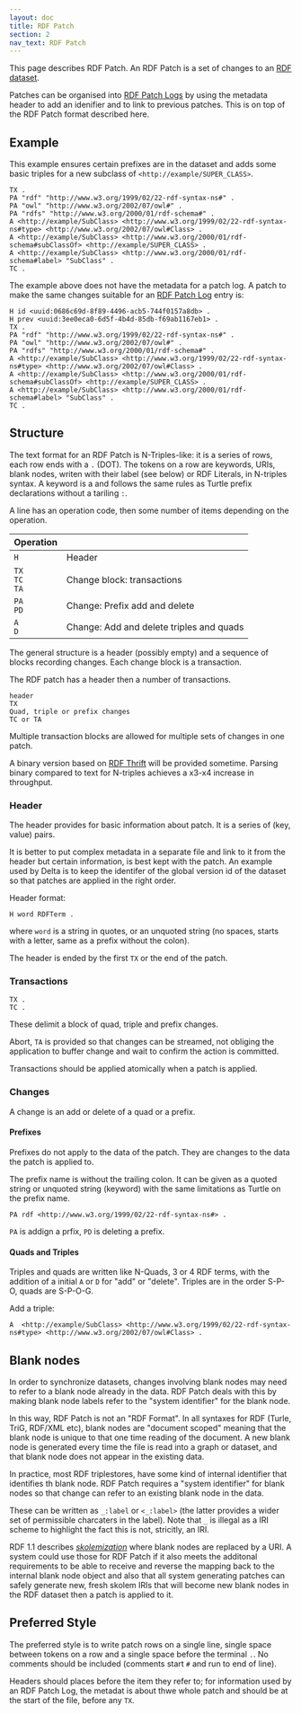 ```yaml
---
layout: doc
title: RDF Patch
section: 2
nav_text: RDF Patch
---
```


This page describes RDF Patch. An RDF Patch is a set of changes to an
[RDF dataset](https://www.w3.org/TR/rdf11-concepts/#section-dataset).

Patches can be organised into [RDF Patch Logs](rdf-patch-logs.html) by
using the metadata header to add an idenifier and to link to previous
patches.  This is on top of the RDF Patch format described here.

## Example

This example ensures certain prefixes are in the dataset and adds some
basic triples for a new subclass of `<http://example/SUPER_CLASS>`.

```
TX .
PA "rdf" "http://www.w3.org/1999/02/22-rdf-syntax-ns#" .
PA "owl" "http://www.w3.org/2002/07/owl#" .
PA "rdfs" "http://www.w3.org/2000/01/rdf-schema#" .
A <http://example/SubClass> <http://www.w3.org/1999/02/22-rdf-syntax-ns#type> <http://www.w3.org/2002/07/owl#Class> .
A <http://example/SubClass> <http://www.w3.org/2000/01/rdf-schema#subClassOf> <http://example/SUPER_CLASS> .
A <http://example/SubClass> <http://www.w3.org/2000/01/rdf-schema#label> "SubClass" .
TC .
```

The example above does not have the metadata for a patch log. A patch to
make the same changes suitable for an 
[RDF Patch Log](rdf-patch-logs.html) entry is:

```
H id <uuid:0686c69d-8f89-4496-acb5-744f0157a8db> .
H prev <uuid:3ee0eca0-6d5f-4b4d-85db-f69ab1167eb1> .
TX .
PA "rdf" "http://www.w3.org/1999/02/22-rdf-syntax-ns#" .
PA "owl" "http://www.w3.org/2002/07/owl#" .
PA "rdfs" "http://www.w3.org/2000/01/rdf-schema#" .
A <http://example/SubClass> <http://www.w3.org/1999/02/22-rdf-syntax-ns#type> <http://www.w3.org/2002/07/owl#Class> .
A <http://example/SubClass> <http://www.w3.org/2000/01/rdf-schema#subClassOf> <http://example/SUPER_CLASS> .
A <http://example/SubClass> <http://www.w3.org/2000/01/rdf-schema#label> "SubClass" .
TC .
```

## Structure

The text format for an RDF Patch is N-Triples-like: it is a series of
rows, each row ends with a `.` (DOT).  The tokens on a row are keywords,
URIs, blank nodes, writen with their label (see below) or RDF Literals,
in N-triples syntax.  A keyword is a and follows the same rules as
Turtle prefix declarations without a tariling `:`.

A line has an operation code, then some number of items depending on 
the operation.

| Operation |                   |
| --------- | ----------------- |
| `H`                  | Header |
| `TX`<br/>`TC`<br/>`TA`     | Change block: transactions    |
| `PA`<br/>`PD`<br/>         | Change: Prefix add and delete |
| `A`<br/>`D`                | Change: Add and delete triples and quads |

The general structure is a header (possibly empty) and a sequence of
blocks recording changes. Each change block is a transaction.

The RDF patch has a header then a number of transactions.

```
header
TX
Quad, triple or prefix changes
TC or TA
```

Multiple transaction blocks are allowed for multiple sets of changes in one
patch.

A binary version based on [RDF Thrift](http://afs.github.io/rdf-thrift/) will be provided
sometime.  Parsing binary compared to text for N-triples achieves a x3-x4 increase in
throughput.

### Header

The header provides for basic information about patch. It is a series of
(key, value) pairs.

It is better to put complex metadata in a separate file and link to it
from the header but certain information, is best kept with the patch. An example
used by Delta is to keep the identifer of the global version id of the dataset
so that patches are applied in the right order.

Header format:
```
H word RDFTerm .
```
where `word` is a string in quotes, or an unquoted string (no spaces, starts with a letter,
same as a prefix without the colon).

The header is ended by the first `TX` or the end of the patch.


### Transactions

```
TX .
TC .
```

These delimit a block of quad, triple and prefix changes.

Abort, `TA` is provided so that changes can be streamed, not obliging the
application to buffer change and wait to confirm the action is
committed.

Transactions should be applied atomically when a patch is applied.

### Changes

A change is an add or delete of a quad or a prefix.

#### Prefixes

Prefixes do not apply to the data of the patch. They are
changes to the data the patch is applied to.

The prefix name is without the trailing colon. It can be given as a
quoted string or unquoted string (keyword) with the same limitations as
Turtle on the prefix name.

```
PA rdf <http://www.w3.org/1999/02/22-rdf-syntax-ns#> .
```

`PA` is addign a prfix, `PD` is deleting a prefix.

#### Quads and Triples

Triples and quads are written like N-Quads, 3 or 4 RDF terms, 
with the addition of a initial `A` or `D` for "add" or "delete". 
Triples are in the order S-P-O, quads are S-P-O-G.

Add a triple:
```
A  <http://example/SubClass> <http://www.w3.org/1999/02/22-rdf-syntax-ns#type> <http://www.w3.org/2002/07/owl#Class> .
```

## Blank nodes

In order to synchronize datasets, changes involving blank nodes may need
to refer to a blank node already in the data.  RDF Patch deals with this
by making blank node labels refer to the "system identifier" for the
blank node.

In this way, RDF Patch is not an "RDF Format".  In all syntaxes for RDF
(Turle, TriG, RDF/XML etc), blank nodes are "document scoped" meaning
that the blank node is unique to that one time reading of the document.
A new blank node is generated every time the file is read into a graph
or dataset, and that blank node does not appear in the existing data.

In practice, most RDF triplestores, have some kind of internal
identifier that identifies th blank node.  RDF Patch requires a "system
identifier" for blank nodes so that change can refer to an existing
blank node in the data.

These can be written as `_:label` or `<_:label>` (the latter provides a
wider set of permissible charcaters in the label). Note that `_` is
illegal as a IRI scheme to highlight the fact this is not, stricitly, an
IRI.

RDF 1.1 describes
[_skolemization_](https://www.w3.org/TR/rdf11-concepts/#section-skolemization)
where blank nodes are replaced by a URI.  A system could use those for
RDF Patch if it also meets the additonal requirements to be able to
receive and reverse the mapping back to the internal blank node object
and also that all system generating patches can safely generate new,
fresh skolem IRIs that will become new blank nodes in the RDF dataset
then a patch is applied to it.

## Preferred Style

The preferred style is to write patch rows on a single line, single
space between tokens on a row and a single space before the terminal
`.`.  No comments should be included (comments start `#` and run to end of
line).

Headers should places before the item they refer to; for information
used by an RDF Patch Log, the metadat is about thwe whole patch and
should be at the start of the file, before any `TX`.


